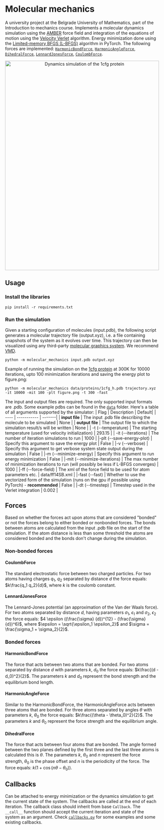 # Molecular mechanics
A university project at the Belgrade University of Mathematics, part of the Introduction to mechanics course.
Implements a molecular dynamics simulation using the [AMBER](https://ambermd.org/AmberModels.php) force field and integration of the equations of motion using the [Velocity Verlet](https://en.wikipedia.org/wiki/Verlet_integration#Velocity_Verlet) algorithm. Energy minimization done using the [Limited-memory BFGS (L-BFGS)](https://pytorch.org/docs/stable/generated/torch.optim.LBFGS.html) algorithm in PyTorch. The following forces are implemented: [`HarmonicBondForce`](#harmonicbondforce), [`HarmonicAngleForce`](#harmonicangleforce), [`DihedralForce`](#dihedralforce), [`LennardJonesForce`](#lennardjonesforce), [`CoulombForce`](#coulombforce).

<p align="center">
<img src="https://github.com/oneskovic/molecular_mechanics/blob/main/animations/1cfg-dynamics.gif" alt="Dynamics simulation of the 1cfg protein " width="504" height="684" />
</p>

## Usage
### Install the libraries
```
pip install -r requirements.txt
```
### Run the simulation
Given a starting configuration of molecules (input.pdb), the following script generates a molecular trajectory file (output.xyz), i.e. a file containing snapshots of the system as it evolves over time. This trajectory can then be visualized using any third-party [molecular graphics system](https://en.wikipedia.org/wiki/List_of_molecular_graphics_systems). We recommend [VMD](https://www.ks.uiuc.edu/Research/vmd/).
```
python -m molecular_mechanics input.pdb output.xyz
```
Example of running the simulation on the [1cfg protein](https://www.rcsb.org/structure/1cfg) at 300K for 10000 iterations, upto 100 minimization iterations and saving the energy plot to figure.png:
```
python -m molecular_mechanics data/proteins/1cfg_h.pdb trajectory.xyz -it 10000 -mit 100 -plt figure.png -t 300 -fast
```
The input and output files are required. The only supported input formats are .pdb. Some example pdbs can be found in the [`data`](data/) folder.
Here's a table of all arguments supported by the simulator:
| Flag | Description | Default|
| ---- | ----------- | -------|
| **input file** | The input .pdb file describing the molecule to be simulated | None |
| **output file** | The output file to which the simulation result/s will be written | None |
| -t (--temperature) | The starting temperature (used for velocity initialization) | 293.15 |
| -it (--iterations) | The number of iteration simulations to run | 1000 |
|-plt (--save-energy-plot) | Specify this argument to save the energy plot | False |
|-v (--verbose) | Specify this argument to get verbose system state output during the simulation | False |
|-m (--minimize-energy) | Specify this argument to run energy minimization | False |
|-mit (--minimize-iterations) | The max number of minimization iterations to run (will possibly be less if L-BFGS converges) | 1000 |
|-ff (--force-field) | The xml of the force field to be used for atom parameters etc. | data/ff14SB.xml |
|-fast (--fast) | Whether to use the vectorized form of the simulation (runs on the gpu if possible using PyTorch) - **recommended** | False |
|-dt (--timestep) | Timestep used in the Verlet integration | 0.002 |

## Forces
Based on whether the forces act upon atoms that are considered "bonded" or not the forces belong to either bonded or nonbonded forces. The bonds between atoms are calculated from the input .pdb file on the start of the simulation. If the atom distance is less than some threshold the atoms are considered bonded and the bonds don't change during the simulation.

### Non-bonded forces
#### CoulombForce
The standard electrostatic force between two charged particles. For two atoms having charges $q_1$, $q_2$ separated by distance $d$ the force equals: $k\frac{q_1 q_2}{d}$, where $k$ is the coulomb constant.
#### LennardJonesForce
The Lennard-Jones potential (an approximation of the Van der Waals force). For two atoms separated by distance $d$, having parameters $\sigma_1$, $\epsilon_1$ and $\sigma_2$, $\epsilon_2$ the force equals: $4 \epsilon ((\frac{\sigma} {d})^{12} - (\frac{\sigma}{d})^6)$, where $\epsilon = \sqrt{\epsilon_1 \epsilon_2}$ and $\sigma = \frac{\sigma_1 + \sigma_2}{2}$.

### Bonded forces
#### HarmonicBondForce
The force that acts between two atoms that are bonded. For two atoms separated by distance $d$ with parameters $k$, $d_0$ the force equals: $k\frac{(d - d_0)^2}{2}$. The parameters $k$ and $d_0$ represent the bond strength and the equilibrium bond length.
#### HarmonicAngleForce
Similar to the HarmonicBondForce, the HarmonicAngleForce acts between three atoms that are bonded. For three atoms separated by angles $\theta$ with parameters $k$, $\theta_0$ the force equals: $k\frac{(\theta - \theta_0)^2}{2}$. The parameters $k$ and $\theta_0$ represent the force strength and the equilibrium angle.
#### DihedralForce
The force that acts between four atoms that are bonded. The angle formed between the two planes defined by the first three and the last three atoms is calculated this is $\theta$. The parameters $k$, $\theta_0$ and $n$ represent the force strength, $\theta_0$ is the phase offset and $n$ is the periodicity of the force. The force equals: $k(1 + \cos(n \theta - \theta_0))$.

## Callbacks
Can be attached to energy minimization or the dynamics simulation to get the current state of the system. The callbacks are called at the end of each iteration. The callback class should inherit from base `Callback`. The `__call__` function should accept the current iteration and state of the system as an argument. Check [`callbacks.py`](main/molecular_mechanics/callbacks.py) for some examples and some existing callbacks.
 
